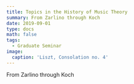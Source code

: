 ```yaml
---
title: Topics in the History of Music Theory
summary: From Zarlino through Koch
date: 2019-09-01
type: docs
math: false
tags:
  - Graduate Seminar
image:
  caption: 'Liszt, Consolation no. 4'
---
```

From Zarlino through Koch